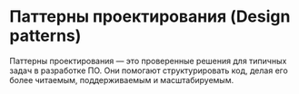 # Паттерны проектирования (Design patterns)

Паттерны проектирования — это проверенные решения для типичных задач в разработке ПО. Они помогают структурировать код,
делая его более читаемым, поддерживаемым и масштабируемым.

